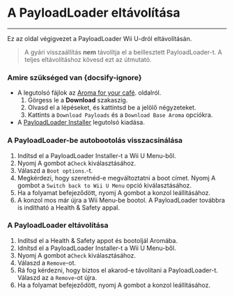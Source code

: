 # A PayloadLoader eltávolítása
---
Ez az oldal végigvezet a PayloadLoader Wii U-dról eltávolításán.

> A gyári visszaállítás **nem** távolítja el a beillesztett PayloadLoader-t. A teljes eltávolításhoz kövesd ezt az útmutató.

### Amire szükséged van {docsify-ignore}

- A legutolsó fájlok az [Aroma for your café](https://aroma.foryour.cafe). oldalról.
    1. Görgess le a **Download** szakaszig.
    1. Olvasd el a lépéseket, és kattintsd be a jelölő négyzeteket.
    1. Kattints a `Download Payloads` és a `Download Base Aroma` opciókra.
- A [PayloadLoader Installer](https://github.com/wiiu-env/PayloadLoaderInstaller/releases) legutolsó kiadása.

### A PayloadLoader-be autobootolás visszacsinálása

1. Indítsd el a PayloadLoader Installer-t a Wii U Menu-ből.
1. Nyomj A gombot a`Check` kiválasztásához.
1. Válaszd a `Boot options`.-t.
1. Megkérdezi, hogy szeretnéd-e megváltoztatni a boot címet. Nyomj A gombot a `Switch back to Wii U Menu` opció kiválasztásához.
1. Ha a folyamat befejeződött, nyomj A gombot a konzol leállításához.
1. A konzol mos már újra a Wii Menu-be bootol. A PayloadLoader továbbra is indítható a Health & Safety appal.

### A PayloadLoader eltávolítása

1. Indítsd el a Health & Safety appot és bootoljál Aromába.
1. Idnítsd el a PayloadLoader Installer-t a Wii U Menu-ből.
1. Nyomj A gombot a`Check` kiválasztásához.
1. Válaszd a `Remove`-ot.
1. Rá fog kérdezni, hogy biztos el akarod-e távolítani a PayloadLoader-t. Válaszd az a `Remove`-ot újra.
1. Ha a folyamat befejeződött, nyomj A gombot a konzol leállításához.
